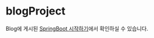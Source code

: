 # blogProject
Blog에 게시된 [SpringBoot 시작하기](https://dingdingmin-back-end-developer.tistory.com/category/SpringBoot/spring%20%ED%94%84%EB%A1%9C%EC%A0%9D%ED%8A%B8%20%EB%A7%8C%EB%93%A4%EA%B8%B0)에서 확인하실 수 있습니다. 
